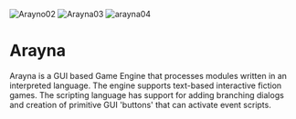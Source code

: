 ![Arayno02](https://user-images.githubusercontent.com/46191274/124881281-2a737000-df9d-11eb-9e10-1e8fc1213bd1.png)
![Arayna03](https://user-images.githubusercontent.com/46191274/124881297-2e9f8d80-df9d-11eb-89e9-8d1885c3f0ad.png)
![arayna04](https://user-images.githubusercontent.com/46191274/124881305-30695100-df9d-11eb-9f26-761b3707a49e.png)

# Arayna

Arayna is a GUI based Game Engine that processes modules written in an interpreted language.  The engine supports text-based interactive fiction games. The scripting language has support for adding branching dialogs and creation of primitive GUI 'buttons' that can activate event scripts.
